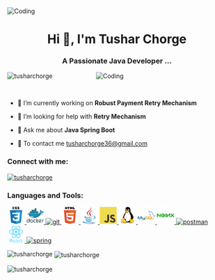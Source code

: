 <img align="center" alt="Coding" width="1000" height="300" src="https://media.licdn.com/dms/image/D4D22AQFbW1ch93L-Fw/feedshare-shrink_2048_1536/0/1709012040455?e=2147483647&v=beta&t=1XJ0If5zw2vwqLK_Mh5yqChUr0aQEBFuZfJXMJiXXoI"/>
<h1 align="center">Hi 👋, I'm Tushar Chorge</h1>
<h3 align="center">A Passionate Java Developer ...</h3>
<img align="right" alt="Coding" width="300" src="https://img.freepik.com/free-photo/person-playing-3d-video-games-device_23-2151005751.jpg"/>

<p align="left"> <img src="https://komarev.com/ghpvc/?username=tusharchorge&label=Profile%20views&color=0e75b6&style=flat" alt="tusharchorge" /> </p>

<p align="left"> <a href="https://twitter.com/" target="blank"><img src="https://img.shields.io/twitter/follow/?logo=twitter&style=for-the-badge" alt="" /></a> </p>

- 🔭 I’m currently working on **Robust Payment Retry Mechanism**

- 🤝 I’m looking for help with **Retry Mechanism**

- 💬 Ask me about **Java Spring Boot**

- 🛂 To contact me tusharchorge36@gmail.com
  
<h3 align="left">Connect with me:</h3>
<p align="left">
<a href="https://linkedin.com/in/tusharchorge" target="blank"><img align="center" src="https://raw.githubusercontent.com/rahuldkjain/github-profile-readme-generator/master/src/images/icons/Social/linked-in-alt.svg" alt="tusharchorge" height="30" width="40" /></a>
</p>

<h3 align="left">Languages and Tools:</h3>
<p align="left"> <a href="https://www.w3schools.com/css/" target="_blank" rel="noreferrer"> <img src="https://raw.githubusercontent.com/devicons/devicon/master/icons/css3/css3-original-wordmark.svg" alt="css3" width="40" height="40"/> </a> <a href="https://www.docker.com/" target="_blank" rel="noreferrer"> <img src="https://raw.githubusercontent.com/devicons/devicon/master/icons/docker/docker-original-wordmark.svg" alt="docker" width="40" height="40"/> </a> <a href="https://git-scm.com/" target="_blank" rel="noreferrer"> <img src="https://www.vectorlogo.zone/logos/git-scm/git-scm-icon.svg" alt="git" width="40" height="40"/> </a> <a href="https://www.w3.org/html/" target="_blank" rel="noreferrer"> <img src="https://raw.githubusercontent.com/devicons/devicon/master/icons/html5/html5-original-wordmark.svg" alt="html5" width="40" height="40"/> </a> <a href="https://www.java.com" target="_blank" rel="noreferrer"> <img src="https://raw.githubusercontent.com/devicons/devicon/master/icons/java/java-original.svg" alt="java" width="40" height="40"/> </a> <a href="https://developer.mozilla.org/en-US/docs/Web/JavaScript" target="_blank" rel="noreferrer"> <img src="https://raw.githubusercontent.com/devicons/devicon/master/icons/javascript/javascript-original.svg" alt="javascript" width="40" height="40"/> </a> <a href="https://www.linux.org/" target="_blank" rel="noreferrer"> <img src="https://raw.githubusercontent.com/devicons/devicon/master/icons/linux/linux-original.svg" alt="linux" width="40" height="40"/> </a> <a href="https://www.mysql.com/" target="_blank" rel="noreferrer"> <img src="https://raw.githubusercontent.com/devicons/devicon/master/icons/mysql/mysql-original-wordmark.svg" alt="mysql" width="40" height="40"/> </a> <a href="https://www.nginx.com" target="_blank" rel="noreferrer"> <img src="https://raw.githubusercontent.com/devicons/devicon/master/icons/nginx/nginx-original.svg" alt="nginx" width="40" height="40"/> </a> <a href="https://postman.com" target="_blank" rel="noreferrer"> <img src="https://www.vectorlogo.zone/logos/getpostman/getpostman-icon.svg" alt="postman" width="40" height="40"/> </a> <a href="https://reactjs.org/" target="_blank" rel="noreferrer"> <img src="https://raw.githubusercontent.com/devicons/devicon/master/icons/react/react-original-wordmark.svg" alt="react" width="40" height="40"/> </a> <a href="https://spring.io/" target="_blank" rel="noreferrer"> <img src="https://www.vectorlogo.zone/logos/springio/springio-icon.svg" alt="spring" width="40" height="40"/> </a> </p>

<p><img align="left" src="https://github-readme-stats.vercel.app/api/top-langs?username=tusharchorge&show_icons=true&locale=en&layout=compact" alt="tusharchorge" /></p>

<p>&nbsp;<img align="center" src="https://github-readme-stats.vercel.app/api?username=tusharchorge&show_icons=true&locale=en" alt="tusharchorge" /></p>

<p><img align="center" src="https://github-readme-streak-stats.herokuapp.com/?user=tusharchorge&" alt="tusharchorge" /></p>
